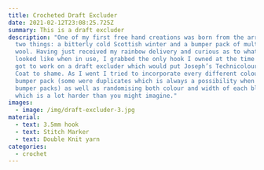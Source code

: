 ```yaml
---
title: Crocheted Draft Excluder
date: 2021-02-12T23:08:25.725Z
summary: This is a draft excluder
description: "One of my first free hand creations was born from the arrival of
  two things: a bitterly cold Scottish winter and a bumper pack of multicoloured
  wool. Having just received my rainbow delivery and curious as to what they
  looked like when in use, I grabbed the only hook I owned at the time (4mm) and
  got to work on a draft excluder which would put Joseph’s Technicolour Dream
  Coat to shame. As I went I tried to incorporate every different colour in the
  bumper pack (some were duplicates which is always a possibility when buying
  bumper packs) as well as randomising both colour and width of each block;
  which is a lot harder than you might imagine."
images:
  - image: /img/draft-excluder-3.jpg
material:
  - text: 3.5mm hook
  - text: Stitch Marker
  - text: Double Knit yarn
categories:
  - crochet
---
```

